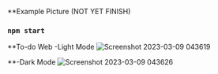 **Example Picture (NOT YET FINISH)
### `npm start`
**To-do Web 
-Light Mode
![Screenshot 2023-03-09 043619](https://user-images.githubusercontent.com/97717613/223844000-9c65ec14-f9d7-420b-9239-5a8528ddbabf.png)

**-Dark Mode
![Screenshot 2023-03-09 043626](https://user-images.githubusercontent.com/97717613/223844015-a201b6d0-6cb0-4fc5-b022-004eecb248ba.png)
